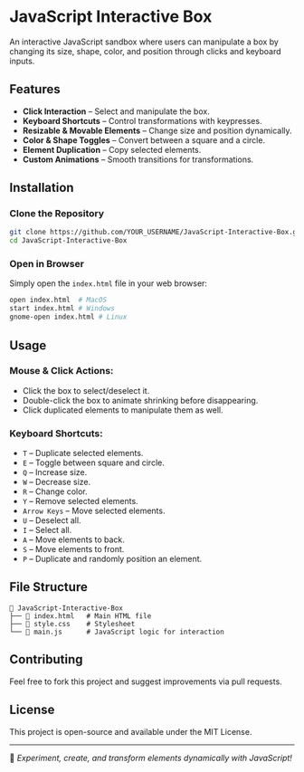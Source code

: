 # JavaScript Interactive Box

An interactive JavaScript sandbox where users can manipulate a box by changing its size, shape, color, and position through clicks and keyboard inputs.

## Features
- **Click Interaction** – Select and manipulate the box.
- **Keyboard Shortcuts** – Control transformations with keypresses.
- **Resizable & Movable Elements** – Change size and position dynamically.
- **Color & Shape Toggles** – Convert between a square and a circle.
- **Element Duplication** – Copy selected elements.
- **Custom Animations** – Smooth transitions for transformations.

## Installation
### Clone the Repository
```bash
git clone https://github.com/YOUR_USERNAME/JavaScript-Interactive-Box.git
cd JavaScript-Interactive-Box
```

### Open in Browser
Simply open the `index.html` file in your web browser:
```bash
open index.html  # MacOS
start index.html # Windows
gnome-open index.html # Linux
```

## Usage
### Mouse & Click Actions:
- Click the box to select/deselect it.
- Double-click the box to animate shrinking before disappearing.
- Click duplicated elements to manipulate them as well.

### Keyboard Shortcuts:
- `T` – Duplicate selected elements.
- `E` – Toggle between square and circle.
- `Q` – Increase size.
- `W` – Decrease size.
- `R` – Change color.
- `Y` – Remove selected elements.
- `Arrow Keys` – Move selected elements.
- `U` – Deselect all.
- `I` – Select all.
- `A` – Move elements to back.
- `S` – Move elements to front.
- `P` – Duplicate and randomly position an element.

## File Structure
```
📂 JavaScript-Interactive-Box
├── 📄 index.html   # Main HTML file
├── 📄 style.css    # Stylesheet
└── 📄 main.js      # JavaScript logic for interaction
```

## Contributing
Feel free to fork this project and suggest improvements via pull requests.

## License
This project is open-source and available under the MIT License.

---
🚀 *Experiment, create, and transform elements dynamically with JavaScript!*

